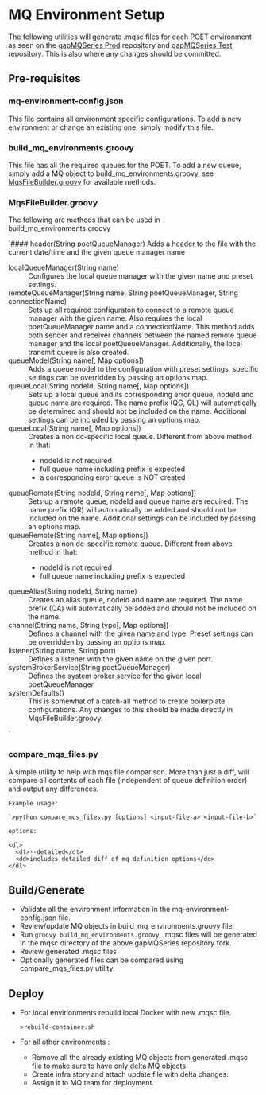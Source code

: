 # MQ Environment Setup

The following utilities will generate .mqsc files for each POET environment as seen on the [gapMQSeries Prod](https://github.gapinc.com/eis/gapMQSeriesMQSC_PROD) repository and [gapMQSeries Test](https://github.gapinc.com/eis/gapMQSeriesMQSC_TEST) repository. This is also where any changes should be committed. 

## Pre-requisites 

### mq-environment-config.json
This file contains all environment specific configurations. To add a new environment or change an existing one, simply modify this file.

### build_mq_environments.groovy
This file has all the required queues for the POET. To add a new queue, simply add a MQ object to build_mq_environments.groovy, see [MqsFileBuilder.groovy](MqsFileBuilder.groovy) for available methods. 

### MqsFileBuilder.groovy
The following are methods that can be used in build_mq_environments.groovy

`#### header(String poetQueueManager)
Adds a header to the file with the current date/time and the given queue manager name
<dl>
  <dt>localQueueManager(String name)</dt>
  <dd>Configures the local queue manager with the given name and preset settings.</dd>

  <dt>remoteQueueManager(String name, String poetQueueManager, String connectionName)</dt>
  <dd>Sets up all required configuraton to connect to a remote queue manager with the given name. Also requires the local poetQueueManager name and a connectionName. This method adds both sender and receiver channels between the named remote queue manager and the local poetQueueManager. Additionally, the local transmit queue is also created.</dd>

  <dt>queueModel(String name[, Map options])</dt>
  <dd>Adds a queue model to the configuration with preset settings, specific settings can be overridden by passing an options map.</dd>

  <dt>queueLocal(String nodeId, String name[, Map options])</dt>
  <dd>Sets up a local queue and its corresponding error queue, nodeId and queue name are required. The name prefix (QC, QL) will automatically be determined and should not be included on the name. Additional settings can be included by passing an options map.</dd>

  <dt>queueLocal(String name[, Map options])</dt>
  <dd>Creates a non dc-specific local queue. Different from above method in that:
    <ul>
      <li>nodeId is not required</li>
      <li>full queue name including prefix is expected</li>
      <li>a corresponding error queue is NOT created</li>
    </ul>
  </dd>

  <dt>queueRemote(String nodeId, String name[, Map options])</dt>
  <dd>Sets up a remote queue, nodeId and queue name are required. The name prefix (QR) will automatically be added and should not be included on the name. Additional settings can be included by passing an options map.</dd>

  <dt>queueRemote(String name[, Map options])</dt>
  <dd>Creates a non dc-specific remote queue. Different from above method in that:
    <ul>
      <li>nodeId is not required</li>
      <li>full queue name including prefix is expected</li>
    </ul>
  </dd>

  <dt>queueAlias(String nodeId, String name)</dt>
  <dd>Creates an alias queue, nodeId and name are required. The name prefix (QA) will automatically be added and should not be included on the name.</dd>

  <dt>channel(String name, String type[, Map options])</dt>
  <dd>Defines a channel with the given name and type. Preset settings can be overridden by passing an options map.</dd>

  <dt>listener(String name, String port)</dt>
  <dd>Defines a listener with the given name on the given port.</dd>

  <dt>systemBrokerService(String poetQueueManager)</dt>
  <dd>Defines the system broker service for the given local poetQueueManager</dd>

  <dt>systemDefaults()</dt>
  <dd>This is somewhat of a catch-all method to create boilerplate configurations. Any changes to this should be made directly in MqsFileBuilder.groovy.</dd>
</dl>`

### compare_mqs_files.py
A simple utility to help with mqs file comparison. More than just a diff, will compare all contents of each file (independent of queue definition order) and output any differences.

    Example usage:

    `>python compare_mqs_files.py [options] <input-file-a> <input-file-b>`

    options:

    <dl>
      <dt>--detailed</dt>
      <dd>includes detailed diff of mq definition options</dd>
    </dl>

## Build/Generate 
* Validate all the environment information in the mq-environment-config.json file.
* Review/update MQ objects in build_mq_environments.groovy file. 
* Run `groovy build_mq_environments.groovy`, .mqsc files will be generated in the mqsc directory of the above gapMQSeries repository fork.
* Review generated .mqsc files
* Optionally generated files can be compared using compare_mqs_files.py utility

## Deploy
* For local envirionments rebuild local Docker with new .mqsc file.

  `>rebuild-container.sh` 
* For all other environments :
  * Remove all the already existing MQ objects from generated .mqsc file to make sure to have only delta MQ objects
  * Create infra story and attach update file with delta changes.
  * Assign it to MQ team for deployment.

